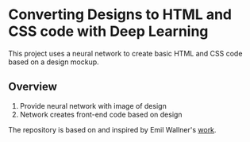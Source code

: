 # Converting Designs to HTML and CSS code with Deep Learning 


This project uses a neural network to create basic HTML and CSS code based on a design mockup.   
## Overview
1. Provide neural network with image of design 
2. Network creates front-end code based on design   

The repository is based on and inspired by Emil Wallner's [work](https://github.com/emilwallner/Screenshot-to-code/blob/master/README.md).
